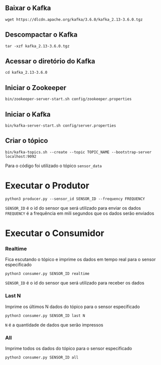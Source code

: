 ## Baixar o Kafka

`wget https://dlcdn.apache.org/kafka/3.6.0/kafka_2.13-3.6.0.tgz`

## Descompactar o Kafka

`tar -xzf kafka_2.13-3.6.0.tgz`

## Acessar o diretório do Kafka

`cd kafka_2.13-3.6.0`

## Iniciar o Zookeeper

`bin/zookeeper-server-start.sh config/zookeeper.properties`

## Iniciar o Kafka

`bin/kafka-server-start.sh config/server.properties`

## Criar o tópico

`bin/kafka-topics.sh --create --topic TOPIC_NAME --bootstrap-server localhost:9092`

Para o código foi utilizado o tópico `sensor_data`

# Executar o Produtor

`python3 producer.py --sensor_id SENSOR_ID --frequency FREQUENCY`

`SENSOR_ID` é o id do sensor que será utilizado para enviar os dados
`FREQUENCY` é a frequência em mili segundos que os dados serão enviados

# Executar o Consumidor

### Realtime

Fica escutando o tópico e imprime os dados em tempo real para o sensor especificado

`python3 consumer.py SENSOR_ID realtime`

`SENSOR_ID` é o id do sensor que será utilizado para receber os dados

### Last N

Imprime os últimos N dados do tópico para o sensor especificado

`python3 consumer.py SENSOR_ID last N`

`N` é a quantidade de dados que serão impressos

### All

Imprime todos os dados do tópico para o sensor especificado

`python3 consumer.py SENSOR_ID all`